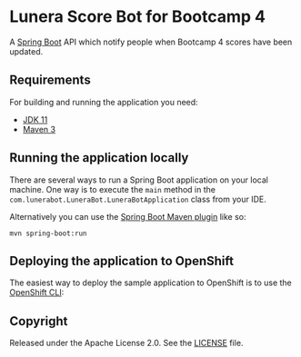 # Lunera Score Bot for Bootcamp 4

A [Spring Boot](http://projects.spring.io/spring-boot/) API which notify people when Bootcamp 4 scores have been updated.

## Requirements

For building and running the application you need:

- [JDK 11](https://adoptium.net/temurin/releases/?version=11)
- [Maven 3](https://maven.apache.org/download.cgi)

## Running the application locally

There are several ways to run a Spring Boot application on your local machine. One way is to execute the `main` method
in the `com.lunerabot.LuneraBot.LuneraBotApplication` class from your IDE.

Alternatively you can use the [Spring Boot Maven plugin](https://docs.spring.io/spring-boot/docs/current/reference/html/build-tool-plugins-maven-plugin.html)
like so:

```shell
mvn spring-boot:run
```

## Deploying the application to OpenShift

The easiest way to deploy the sample application to OpenShift is to use
the [OpenShift CLI](https://docs.openshift.org/latest/cli_reference/index.html):

## Copyright

Released under the Apache License 2.0. See
the [LICENSE](https://github.com/codecentric/springboot-sample-app/blob/master/LICENSE) file.
